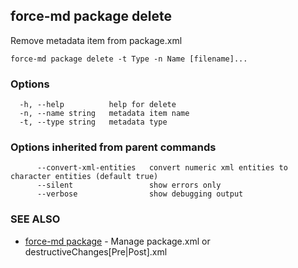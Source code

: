 ## force-md package delete

Remove metadata item from package.xml

```
force-md package delete -t Type -n Name [filename]...
```

### Options

```
  -h, --help          help for delete
  -n, --name string   metadata item name
  -t, --type string   metadata type
```

### Options inherited from parent commands

```
      --convert-xml-entities   convert numeric xml entities to character entities (default true)
      --silent                 show errors only
      --verbose                show debugging output
```

### SEE ALSO

* [force-md package](force-md_package.md)	 - Manage package.xml or destructiveChanges[Pre|Post].xml

